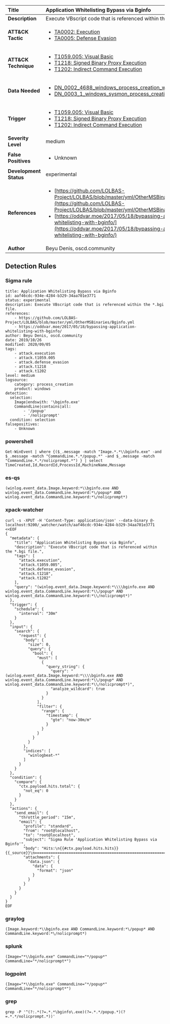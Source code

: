 | Title                    | Application Whitelisting Bypass via Bginfo       |
|:-------------------------|:------------------|
| **Description**          | Execute VBscript code that is referenced within the *.bgi file. |
| **ATT&amp;CK Tactic**    |  <ul><li>[TA0002: Execution](https://attack.mitre.org/tactics/TA0002)</li><li>[TA0005: Defense Evasion](https://attack.mitre.org/tactics/TA0005)</li></ul>  |
| **ATT&amp;CK Technique** | <ul><li>[T1059.005: Visual Basic](https://attack.mitre.org/techniques/T1059/005)</li><li>[T1218: Signed Binary Proxy Execution](https://attack.mitre.org/techniques/T1218)</li><li>[T1202: Indirect Command Execution](https://attack.mitre.org/techniques/T1202)</li></ul>  |
| **Data Needed**          | <ul><li>[DN_0002_4688_windows_process_creation_with_commandline](../Data_Needed/DN_0002_4688_windows_process_creation_with_commandline.md)</li><li>[DN_0003_1_windows_sysmon_process_creation](../Data_Needed/DN_0003_1_windows_sysmon_process_creation.md)</li></ul>  |
| **Trigger**              | <ul><li>[T1059.005: Visual Basic](../Triggers/T1059.005.md)</li><li>[T1218: Signed Binary Proxy Execution](../Triggers/T1218.md)</li><li>[T1202: Indirect Command Execution](../Triggers/T1202.md)</li></ul>  |
| **Severity Level**       | medium |
| **False Positives**      | <ul><li>Unknown</li></ul>  |
| **Development Status**   | experimental |
| **References**           | <ul><li>[https://github.com/LOLBAS-Project/LOLBAS/blob/master/yml/OtherMSBinaries/Bginfo.yml](https://github.com/LOLBAS-Project/LOLBAS/blob/master/yml/OtherMSBinaries/Bginfo.yml)</li><li>[https://oddvar.moe/2017/05/18/bypassing-application-whitelisting-with-bginfo/](https://oddvar.moe/2017/05/18/bypassing-application-whitelisting-with-bginfo/)</li></ul>  |
| **Author**               | Beyu Denis, oscd.community |


## Detection Rules

### Sigma rule

```
title: Application Whitelisting Bypass via Bginfo
id: aaf46cdc-934e-4284-b329-34aa701e3771
status: experimental
description: Execute VBscript code that is referenced within the *.bgi file.
references:
    - https://github.com/LOLBAS-Project/LOLBAS/blob/master/yml/OtherMSBinaries/Bginfo.yml
    - https://oddvar.moe/2017/05/18/bypassing-application-whitelisting-with-bginfo/
author: Beyu Denis, oscd.community
date: 2019/10/26
modified: 2020/09/05
tags:
    - attack.execution
    - attack.t1059.005
    - attack.defense_evasion
    - attack.t1218
    - attack.t1202
level: medium
logsource:
    category: process_creation
    product: windows
detection:
  selection:
    Image|endswith: '\bginfo.exe'
    CommandLine|contains|all:
        - '/popup'
        - '/nolicprompt'
  condition: selection
falsepositives:
    - Unknown

```





### powershell
    
```
Get-WinEvent | where {($_.message -match "Image.*.*\\bginfo.exe" -and $_.message -match "CommandLine.*.*/popup.*" -and $_.message -match "CommandLine.*.*/nolicprompt.*") } | select TimeCreated,Id,RecordId,ProcessId,MachineName,Message
```


### es-qs
    
```
(winlog.event_data.Image.keyword:*\\bginfo.exe AND winlog.event_data.CommandLine.keyword:*\/popup* AND winlog.event_data.CommandLine.keyword:*\/nolicprompt*)
```


### xpack-watcher
    
```
curl -s -XPUT -H 'Content-Type: application/json' --data-binary @- localhost:9200/_watcher/watch/aaf46cdc-934e-4284-b329-34aa701e3771 <<EOF
{
  "metadata": {
    "title": "Application Whitelisting Bypass via Bginfo",
    "description": "Execute VBscript code that is referenced within the *.bgi file.",
    "tags": [
      "attack.execution",
      "attack.t1059.005",
      "attack.defense_evasion",
      "attack.t1218",
      "attack.t1202"
    ],
    "query": "(winlog.event_data.Image.keyword:*\\\\bginfo.exe AND winlog.event_data.CommandLine.keyword:*\\/popup* AND winlog.event_data.CommandLine.keyword:*\\/nolicprompt*)"
  },
  "trigger": {
    "schedule": {
      "interval": "30m"
    }
  },
  "input": {
    "search": {
      "request": {
        "body": {
          "size": 0,
          "query": {
            "bool": {
              "must": [
                {
                  "query_string": {
                    "query": "(winlog.event_data.Image.keyword:*\\\\bginfo.exe AND winlog.event_data.CommandLine.keyword:*\\/popup* AND winlog.event_data.CommandLine.keyword:*\\/nolicprompt*)",
                    "analyze_wildcard": true
                  }
                }
              ],
              "filter": {
                "range": {
                  "timestamp": {
                    "gte": "now-30m/m"
                  }
                }
              }
            }
          }
        },
        "indices": [
          "winlogbeat-*"
        ]
      }
    }
  },
  "condition": {
    "compare": {
      "ctx.payload.hits.total": {
        "not_eq": 0
      }
    }
  },
  "actions": {
    "send_email": {
      "throttle_period": "15m",
      "email": {
        "profile": "standard",
        "from": "root@localhost",
        "to": "root@localhost",
        "subject": "Sigma Rule 'Application Whitelisting Bypass via Bginfo'",
        "body": "Hits:\n{{#ctx.payload.hits.hits}}{{_source}}\n================================================================================\n{{/ctx.payload.hits.hits}}",
        "attachments": {
          "data.json": {
            "data": {
              "format": "json"
            }
          }
        }
      }
    }
  }
}
EOF

```


### graylog
    
```
(Image.keyword:*\\bginfo.exe AND CommandLine.keyword:*\/popup* AND CommandLine.keyword:*\/nolicprompt*)
```


### splunk
    
```
(Image="*\\bginfo.exe" CommandLine="*/popup*" CommandLine="*/nolicprompt*")
```


### logpoint
    
```
(Image="*\\bginfo.exe" CommandLine="*/popup*" CommandLine="*/nolicprompt*")
```


### grep
    
```
grep -P '^(?:.*(?=.*.*\bginfo\.exe)(?=.*.*/popup.*)(?=.*.*/nolicprompt.*))'
```



